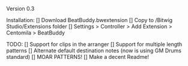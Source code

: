 Version 0.3

Installation:
[] Download BeatBuddy.bwextension
[] Copy to /Bitwig Studio/Extensions folder
[] Settings > Controller > Add Extension > Centomila > BeatBuddy

TODO:
[] Support for clips in the arranger
[] Support for multiple length patterns
[] Alternate default destination notes (now is using GM Drums standard)
[] MOAR PATTERNS!
[] Make a decent Readme!